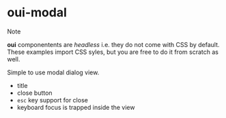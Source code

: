 # oui-modal

> [!NOTE]
> **oui** componentents are *headless* i.e. they do not come with CSS by default. These examples import CSS syles, but you are free to do it from scratch as well.

Simple to use modal dialog view.

- title
- close button
- `esc` key support for close
- keyboard focus is trapped inside the view
